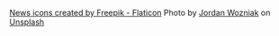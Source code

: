<a href="https://www.flaticon.com/free-icons/news" title="news icons">News icons created by Freepik - Flaticon</a>
Photo by <a href="https://unsplash.com/@j_wozy?utm_source=unsplash&utm_medium=referral&utm_content=creditCopyText">Jordan Wozniak</a> on <a href="https://unsplash.com/s/photos/sun?utm_source=unsplash&utm_medium=referral&utm_content=creditCopyText">Unsplash</a>

